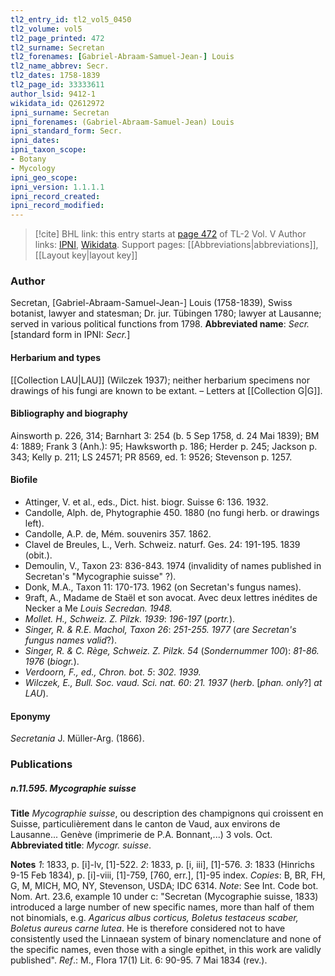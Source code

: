```yaml
---
tl2_entry_id: tl2_vol5_0450
tl2_volume: vol5
tl2_page_printed: 472
tl2_surname: Secretan
tl2_forenames: [Gabriel-Abraam-Samuel-Jean-] Louis
tl2_name_abbrev: Secr.
tl2_dates: 1758-1839
tl2_page_id: 33333611
author_lsid: 9412-1
wikidata_id: Q2612972
ipni_surname: Secretan
ipni_forenames: (Gabriel-Abraam-Samuel-Jean) Louis
ipni_standard_form: Secr.
ipni_dates: 
ipni_taxon_scope: 
- Botany
- Mycology
ipni_geo_scope: 
ipni_version: 1.1.1.1
ipni_record_created: 
ipni_record_modified:
---
```


> [!cite] BHL link: this entry starts at [page 472](https://www.biodiversitylibrary.org/page/33333611) of TL-2 Vol. V
> Author links: [IPNI](https://www.ipni.org/a/9412-1), [Wikidata](https://www.wikidata.org/wiki/Q2612972). Support pages: [[Abbreviations|abbreviations]], [[Layout key|layout key]]

### Author

Secretan, \[Gabriel-Abraam-Samuel-Jean-\] Louis (1758-1839), Swiss botanist, lawyer and statesman; Dr. jur. Tübingen 1780; lawyer at Lausanne; served in various political functions from 1798. 
**Abbreviated name**: *Secr.* \[standard form in IPNI: *Secr.*\]

#### Herbarium and types

[[Collection LAU|LAU]] (Wilczek 1937); neither herbarium specimens nor drawings of his fungi are known to be extant. – Letters at [[Collection G|G]].

#### Bibliography and biography

Ainsworth p. 226, 314; Barnhart 3: 254 (b. 5 Sep 1758, d. 24 Mai 1839); BM 4: 1889; Frank 3 (Anh.): 95; Hawksworth p. 186; Herder p. 245; Jackson p. 343; Kelly p. 211; LS 24571; PR 8569, ed. 1: 9526; Stevenson p. 1257.

#### Biofile

- Attinger, V. et al., eds., Dict. hist. biogr. Suisse 6: 136. 1932.
- Candolle, Alph. de, Phytographie 450. 1880 (no fungi herb. or drawings left).
- Candolle, A.P. de, Mém. souvenirs 357. 1862.
- Clavel de Breules, L., Verh. Schweiz. naturf. Ges. 24: 191-195. 1839 (obit.).
- Demoulin, V., Taxon 23: 836-843. 1974 (invalidity of names published in Secretan's "Mycographie suisse" ?).
- Donk, M.A., Taxon 11: 170-173. 1962 (on Secretan's fungus names).
- 9raft, A., Madame de Staël et son avocat. Avec deux lettres inédites de Necker a Me *Louis Secredan. 1948.*
- *Mollet. H., Schweiz. Z. Pilzk. 1939*: *196-197* (*portr.*).
- *Singer, R. & R.E. Machol, Taxon 26*: *251-255. 1977* (*are Secretan's fungus names valid*?).
- *Singer, R. & C. Rège, Schweiz. Z. Pilzk. 54* (*Sondernummer 100*): *81-86. 1976* (*biogr.*).
- *Verdoorn, F., ed., Chron. bot. 5*: *302. 1939.*
- *Wilczek, E., Bull. Soc. vaud. Sci. nat. 60*: *21. 1937* (*herb*. \[*phan. only*?\] *at LAU*).

#### Eponymy

*Secretania* J. Müller-Arg. (1866).

### Publications

##### n.11.595. Mycographie suisse

**Title**
*Mycographie suisse*, ou description des champignons qui croissent en Suisse, particulièrement dans le canton de Vaud, aux environs de Lausanne... Genève (imprimerie de P.A. Bonnant,...) 3 vols. Oct.
**Abbreviated title**: *Mycogr. suisse*.

**Notes**
*1*: 1833, p. \[i\]-lv, \[1\]-522.
*2*: 1833, p. \[i, iii\], \[1\]-576.
*3*: 1833 (Hinrichs 9-15 Feb 1834), p. \[i\]-viii, \[1\]-759, \[760, err.\], \[1\]-95 index.
*Copies*: B, BR, FH, G, M, MICH, MO, NY, Stevenson, USDA; IDC 6314.
*Note*: See Int. Code bot. Nom. Art. 23.6, example 10 under c: "Secretan (Mycographie suisse, 1833) introduced a large number of new specific names, more than half of them not binomials, e.g. *Agaricus albus corticus, Boletus testaceus scaber, Boletus aureus carne lutea*. He is therefore considered not to have consistently used the Linnaean system of binary nomenclature and none of the specific names, even those with a single epithet, in this work are validly published".
*Ref*.: M., Flora 17(1) Lit. 6: 90-95. 7 Mai 1834 (rev.).

